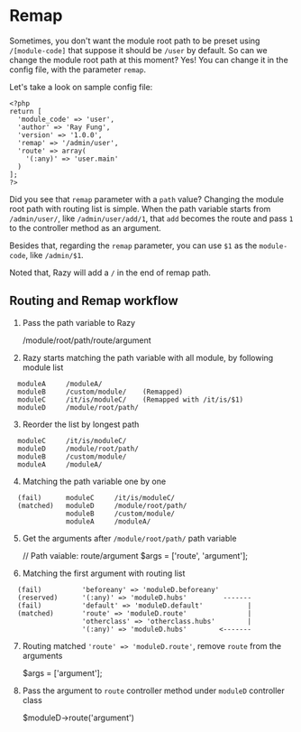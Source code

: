 # Remap

Sometimes, you don't want the module root path to be preset using ``/[module-code]`` that suppose it should be ``/user`` by default. So can we change the module root path at this moment? Yes! You can change it in the config file, with the parameter ``remap``.

Let's take a look on sample config file:

```
<?php
return [
  'module_code' => 'user',
  'author' => 'Ray Fung',
  'version' => '1.0.0',
  'remap' => '/admin/user',
  'route' => array(
    '(:any)' => 'user.main'
  )
];
?>
```

Did you see that ``remap`` parameter with a ``path`` value? Changing the module root path with routing list is simple. When the path variable starts from ``/admin/user/``, like ``/admin/user/add/1``, that ``add`` becomes the route and pass ``1`` to the controller method as an argument.

Besides that, regarding the ``remap`` parameter, you can use ``$1`` as the ``module-code``, like ``/admin/$1``.

Noted that, Razy will add a ``/`` in the end of remap path.

## Routing and Remap workflow

1) Pass the path variable to Razy

    /module/root/path/route/argument

2) Razy starts matching the path variable with all module, by following module list

```
  moduleA     /moduleA/
  moduleB     /custom/module/    (Remapped)
  moduleC     /it/is/moduleC/    (Remapped with /it/is/$1)
  moduleD     /module/root/path/
```

3) Reorder the list by longest path

```
  moduleC     /it/is/moduleC/
  moduleD     /module/root/path/
  moduleB     /custom/module/
  moduleA     /moduleA/
```

4) Matching the path variable one by one

```
  (fail)      moduleC     /it/is/moduleC/
  (matched)   moduleD     /module/root/path/
              moduleB     /custom/module/
              moduleA     /moduleA/
```

5) Get the arguments after ``/module/root/path/`` path variable

    // Path vaiable: route/argument
    $args = ['route', 'argument'];

6) Matching the first argument with routing list

```
  (fail)          'beforeany' => 'moduleD.beforeany'
  (reserved)      '(:any)' => 'moduleD.hubs'         -------
  (fail)          'default' => 'moduleD.default'           |
  (matched)       'route' => 'moduleD.route'               |
                  'otherclass' => 'otherclass.hubs'        |
                  '(:any)' => 'moduleD.hubs'        <-------
```

7) Routing matched ``'route' => 'moduleD.route'``, remove ``route`` from the arguments

    $args = ['argument'];

8) Pass the argument to ``route`` controller method under ``moduleD`` controller class

    $moduleD->route('argument')
